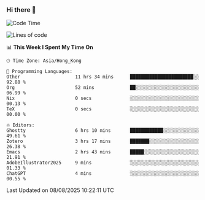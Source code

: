 ### Hi there 👋

<!--
**nicehiro/nicehiro** is a ✨ _special_ ✨ repository because its `README.md` (this file) appears on your GitHub profile.

Here are some ideas to get you started:

- 🔭 I’m currently working on ...
- 🌱 I’m currently learning ...
- 👯 I’m looking to collaborate on ...
- 🤔 I’m looking for help with ...
- 💬 Ask me about ...
- 📫 How to reach me: ...
- 😄 Pronouns: ...
- ⚡ Fun fact: ...
-->

<!--START_SECTION:waka-->
![Code Time](http://img.shields.io/badge/Code%20Time-869%20hrs%2042%20mins-blue)

![Lines of code](https://img.shields.io/badge/From%20Hello%20World%20I%27ve%20Written-1.7%20million%20lines%20of%20code-blue)

📊 **This Week I Spent My Time On** 

```text
🕑︎ Time Zone: Asia/Hong_Kong

💬 Programming Languages: 
Other                    11 hrs 34 mins      ███████████████████████░░   92.88 % 
Org                      52 mins             ██░░░░░░░░░░░░░░░░░░░░░░░   06.99 % 
Nix                      0 secs              ░░░░░░░░░░░░░░░░░░░░░░░░░   00.13 % 
TeX                      0 secs              ░░░░░░░░░░░░░░░░░░░░░░░░░   00.00 % 

🔥 Editors: 
Ghostty                  6 hrs 10 mins       ████████████░░░░░░░░░░░░░   49.61 % 
Zotero                   3 hrs 17 mins       ███████░░░░░░░░░░░░░░░░░░   26.38 % 
Emacs                    2 hrs 43 mins       █████░░░░░░░░░░░░░░░░░░░░   21.91 % 
AdobeIllustrator2025     9 mins              ░░░░░░░░░░░░░░░░░░░░░░░░░   01.33 % 
ChatGPT                  4 mins              ░░░░░░░░░░░░░░░░░░░░░░░░░   00.55 % 
```


 Last Updated on 08/08/2025 10:22:11 UTC
<!--END_SECTION:waka-->
